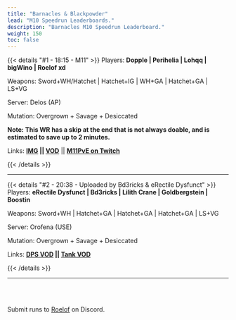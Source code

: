 ```yaml
---
title: "Barnacles & Blackpowder"
lead: "M10 Speedrun Leaderboards."
description: "Barnacles M10 Speedrun Leaderboard."
weight: 150
toc: false
---
```


{{< details "#1 - 18:15 - M11" >}}
Players: **Dopple | Perihelia | Lohqq | bigWino | Roelof xd**

Weapons: Sword+WH/Hatchet | Hatchet+IG | WH+GA | Hatchet+GA | LS+VG

Server: Delos (AP)

Mutation: Overgrown + Savage + Desiccated

**Note: This WR has a skip at the end that is not always doable, and is estimated to save up to 2 minutes.**

Links: **<a href="https://gyazo.com/614ca973056571e5fc422d6bab04d6f5" target="_blank">IMG</a> || <a href="https://www.twitch.tv/videos/1600744357" target="_blank">VOD</a>** || **<a href="https://twitch.tv/M11PvE" target="_blank">M11PvE on Twitch</a>**

{{< /details >}}


---

{{< details "#2 - 20:38 - Uploaded by Bd3ricks & eRectile Dysfunct" >}}
Players: **eRectile Dysfunct | Bd3ricks | Lilith Crane | Goldbergstein | Boostin**

Weapons: Sword+WH | Hatchet+GA | Hatchet+GA | Hatchet+GA | LS+VG

Server: Orofena (USE)

Mutation: Overgrown + Savage + Desiccated

Links: **<a href="https://www.youtube.com/watch?v=baq7grO7WT8" target="_blank">DPS VOD</a> || <a href="https://www.youtube.com/watch?v=28y6sRNvnNY" target="_blank">Tank VOD</a>**

{{< /details >}}


---

<br>
<br>

Submit runs to <a href="https://discord.com/users/144300697230376960" target="_blank">Roelof</a> on Discord.
